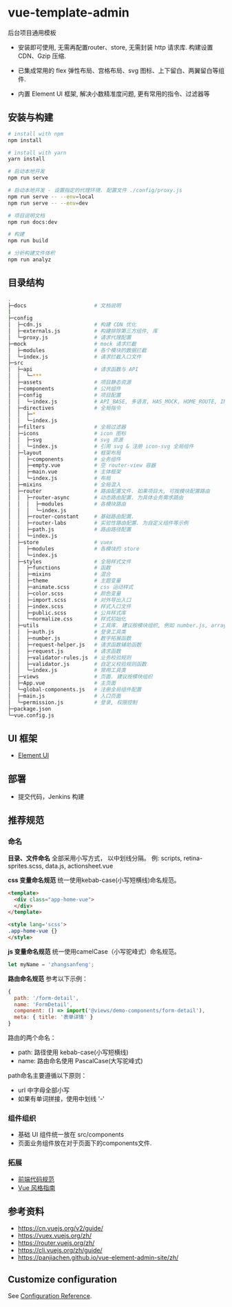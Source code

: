 # vue-template-admin

后台项目通用模板

- 安装即可使用, 无需再配置router、store, 无需封装 http 请求库. 构建设置 CDN、Gzip 压缩.

- 已集成常用的 flex 弹性布局、宫格布局、svg 图标、上下留白、两翼留白等组件.

- 内置 Element UI 框架, 解决小数精准度问题, 更有常用的指令、过滤器等


## 安装与构建

``` bash
# install with npm
npm install

# install with yarn
yarn install

# 启动本地开发
npm run serve

# 启动本地开发 - 设置指定的代理环境. 配置文件 ./config/proxy.js
npm run serve -- --env=local
npm run serve -- --env=dev

# 项目说明文档
npm run docs:dev

# 构建
npm run build

# 分析构建文件体积
npm run analyz
```

## 目录结构

```bash
.
├─docs                      # 文档说明
|
├─config
│  ├─cdn.js                 # 构建 CDN 优化
│  ├─externals.js           # 构建排除第三方组件, 库
│  └─proxy.js               # 请求代理配置
├─mock                      # mock 请求拦截
│  ├─modules                # 各个模块的数据拦截
│  └─index.js               # 请求拦截入口文件
├─src
│  ├─api                    # 请求函数与 API
│  │  └─***
│  ├─assets                 # 项目静态资源
│  ├─components             # 公共组件
│  ├─config                 # 项目配置
│  │  └─index.js            # API_BASE, 多语言, HAS_MOCK, HOME_ROUTE, INIT_ROUTERS,
│  ├─directives             # 全局指令
│  │  ├─*
│  │  └─index.js
│  ├─filters                # 全局过滤器
│  ├─icons                  # icon 图标
│  │  ├─svg                 # svg 资源
│  │  └─index.js            # 引用 svg & 注册 icon-svg 全局组件
│  ├─layout                 # 框架布局
│  │  ├─components          # 业务组件
│  │  ├─empty.vue           # 空 router-view 容器
│  │  ├─main.vue            # 主体框架
│  │  └─index.js            # 布局
│  ├─mixins                 # 全局混入
│  ├─router                 # 路由配置文件. 如果项目大, 可按模块配置路由
│  │  ├─router-async        # 动态路由配置. 为具体业务需求路由
│  │  │  ├─modules          # 各模块路由
│  │  │  └─index.js
│  │  ├─router-constant     # 基础路由配置. 
│  │  ├─router-labs         # 实验性路由配置. 为自定义组件等示例
│  │  ├─path.js             # 路由路径配置
│  │  └─index.js
│  ├─store                  # vuex
│  │  ├─modules             # 各模块的 store
│  │  └─index.js
│  ├─styles                 # 全局样式文件
│  │  ├─functions           # 函数
│  │  ├─mixins              # 混合
│  │  ├─theme               # 主题变量
│  │  ├─animate.scss        # css 运动样式
│  │  ├─color.scss          # 颜色变量
│  │  ├─import.scss         # 对外导出入口
│  │  ├─index.scss          # 样式入口文件
│  │  ├─public.scss         # 公共样式库
│  │  └─normalize.css       # 样式初始化
│  ├─utils                  # 工具库. 建议按模块组织, 例如 number.js, array.js, validate.js 等
│  │  ├─auth.js             # 登录工具类
│  │  ├─number.js           # 数字拓展函数
│  │  ├─request-helper.js   # 请求函数辅助函数
│  │  ├─request.js          # 请求函数
│  │  ├─validator-rules.js  # 业务校验规则
│  │  ├─validator.js        # 自定义校验规则函数
│  │  └─index.js            # 常用工具类
│  ├─views                  # 页面. 建议按模块组织
│  ├─App.vue                # 主页面
│  └─global-components.js   # 注册全局组件配置
│  ├─main.js                # 入口页面
│  └─permission.js          # 登录, 权限控制
├─package.json
└─vue.config.js
```

## UI 框架

- [Element UI](https://element.eleme.cn/#/zh-CN)

## 部署

- 提交代码，Jenkins 构建

## 推荐规范

### 命名

**目录、文件命名**
全部采用小写方式， 以中划线分隔。
例: scripts, retina-sprites.scss, data.js, actionsheet.vue


**css 变量命名规范**
统一使用kebab-case(小写短横线)命名规范。

```html
<template>
  <div class="app-home-vue">
  </div>
</template>

<style lang='scss'>
.app-home-vue {}
</style>
```

**js 变量命名规范**
统一使用camelCase（小写驼峰式）命名规范。

```js
let myName = 'zhangsanfeng';
```

**路由命名规范**
参考以下示例：
```js
{
  path: '/form-detail',
  name: 'FormDetail',
  component: () => import('@views/demo-components/form-detail'),
  meta: { title: '表单详情' }
}
```

路由的两个命名：
- path: 路径使用 kebab-case(小写短横线)
- name: 路由命名使用 PascalCase(大写驼峰式)

path命名主要遵循以下原则：
- url 中字母全部小写
- 如果有单词拼接，使用中划线 '-'


### 组件组织

- 基础 UI 组件统一放在 src/components
- 页面业务组件放在对于页面下的components文件.

### 拓展
- [前端代码规范](https://www.yuque.com/gagwkz/rr9b4y)
- [Vue 风格指南](https://cn.vuejs.org/v2/style-guide/)


## 参考资料

- https://cn.vuejs.org/v2/guide/
- https://vuex.vuejs.org/zh/
- https://router.vuejs.org/zh/
- https://cli.vuejs.org/zh/guide/
- https://panjiachen.github.io/vue-element-admin-site/zh/

## Customize configuration
See [Configuration Reference](https://cli.vuejs.org/zh/config/).

